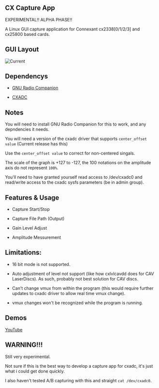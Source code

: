 ## CX Capture App 

EXPERIMENTAL!! ALPHA PHASE!!

A Linux GUI capture application for Connexant cx2338[0/1/2/3] and cx25800 based cards.

## GUI Layout

![Current](https://user-images.githubusercontent.com/56382624/214147114-b8e9ed60-855c-4a3b-b853-93f7b15c8fd3.png)

## Dependencys

* [GNU Radio Companion](https://wiki.gnuradio.org/index.php/InstallingGR)

* [CXADC](https://github.com/happycube/cxadc-linux3)

## Notes

You will need to install GNU Radio Companion for this to work, and any depndencies it needs. 

You will need a version of the cxadc driver that supports `center_offset value` (Current release has this) 

Use the `center_offset value` to correct for non-centered singals. 

The scale of the graph is +127 to -127, the 100 notations on the amplitude axis do not represent `100%`.

You'll need to have granted yourself read access to /dev/cxadc0 and read/write access to the cxadc sysfs parameters (be in admin group).

## Features & Usage

* Capture Start/Stop

* Capture File Path (Output)

* Gain Level Adjust

* Amplitude Messurement

## Limitations:

* 16 bit mode is not supported. 

* Auto adjustment of level not support (like how cxlvlcavdd does for CAV LaserDiscs). As such, probably not best solution for CAV discs. 

* Can't change vmux from within the program (this would require further updates to cxadc driver to allow real time vmux change). 

* vmux changes won't be recognized while the program is running.

## Demos

[YouTube](https://www.youtube.com/watch?v=hENPuOPslAA)

## WARNING!!!

Still very experimental. 

Not sure if this is the best way to develop a capture app for cxadc, it's just what i could get done quickly. 

I also haven't tested A/B capturing with this and straight `cat /dev/cxadc0`.
